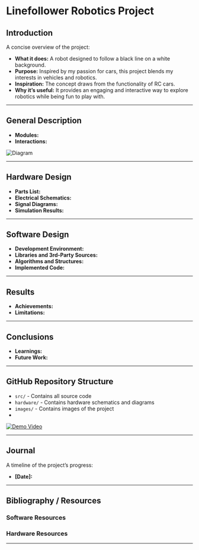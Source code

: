 # Linefollower Robotics Project

## Introduction  
A concise overview of the project:  
- **What it does:** A robot designed to follow a black line on a white background.  
- **Purpose:** Inspired by my passion for cars, this project blends my interests in vehicles and robotics.
- **Inspiration:** The concept draws from the functionality of RC cars. 
- **Why it’s useful:** It provides an engaging and interactive way to explore robotics while being fun to play with.
---

## General Description
- **Modules:** 
- **Interactions:** 

![Diagram]()

---

## Hardware Design
- **Parts List:**
- **Electrical Schematics:**
- **Signal Diagrams:**
- **Simulation Results:**

---

## Software Design
- **Development Environment:**
- **Libraries and 3rd-Party Sources:**
- **Algorithms and Structures:**
- **Implemented Code:**

---

## Results
- **Achievements:**
- **Limitations:**

---

## Conclusions
- **Learnings:**
- **Future Work:**

---

## GitHub Repository Structure
- `src/` - Contains all source code
- `hardware/` - Contains hardware schematics and diagrams
- `images/` - Contains images of the project
- 
[![Demo Video]()]()

---

## Journal
A timeline of the project’s progress:
- **[Date]:**

---

## Bibliography / Resources
### Software Resources
### Hardware Resources

---
